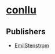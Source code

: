 # [conllu](https://pypi.org/project/conllu)



## Publishers
- [EmilStenstrom](https://pypi.org/user/EmilStenstrom)

